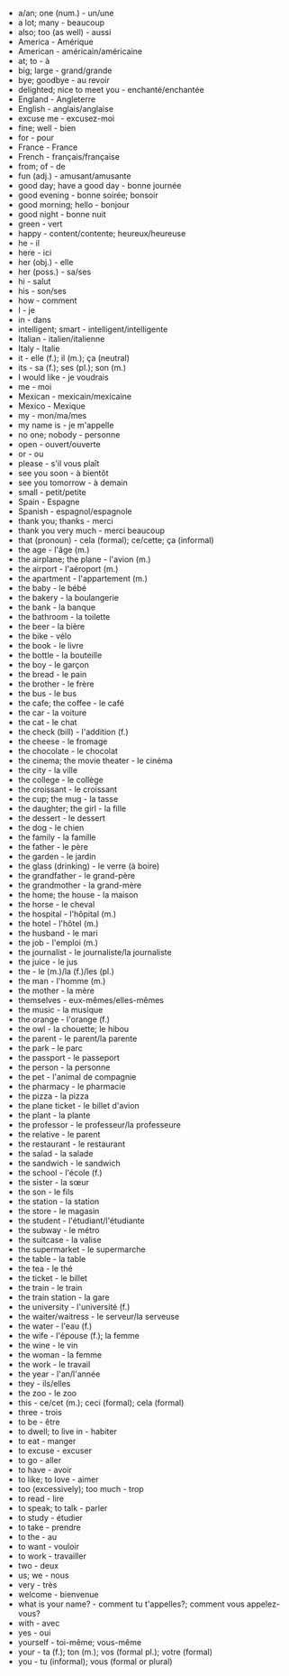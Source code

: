 - a/an; one (num.) - un/une
- a lot; many - beaucoup
- also; too (as well) - aussi
- America - Amérique
- American - américain/américaine
- at; to - à
- big; large - grand/grande
- bye; goodbye - au revoir
- delighted; nice to meet you - enchanté/enchantée
- England - Angleterre
- English - anglais/anglaise
- excuse me - excusez-moi
- fine; well - bien
- for - pour
- France - France
- French - français/française
- from; of - de
- fun (adj.) - amusant/amusante
- good day; have a good day - bonne journée
- good evening - bonne soirée; bonsoir
- good morning; hello - bonjour
- good night - bonne nuit
- green - vert
- happy - content/contente; heureux/heureuse
- he - il
- here - ici
- her (obj.) - elle
- her (poss.) - sa/ses
- hi - salut
- his - son/ses
- how - comment
- I - je
- in - dans
- intelligent; smart - intelligent/intelligente
- Italian - italien/italienne
- Italy - Italie
- it - elle (f.); il (m.); ça (neutral)
- its - sa (f.); ses (pl.); son (m.)
- I would like - je voudrais
- me - moi
- Mexican - mexicain/mexicaine
- Mexico - Mexique
- my - mon/ma/mes
- my name is - je m'appelle
- no one; nobody - personne
- open - ouvert/ouverte
- or - ou
- please - s'il vous plaît
- see you soon - à bientôt
- see you tomorrow - à demain
- small - petit/petite
- Spain - Espagne
- Spanish - espagnol/espagnole
- thank you; thanks - merci
- thank you very much - merci beaucoup
- that (pronoun) - cela (formal); ce/cette; ça (informal)
- the age - l'âge (m.)
- the airplane; the plane - l'avion (m.)
- the airport - l'aéroport (m.)
- the apartment - l'appartement (m.)
- the baby - le bébé
- the bakery - la boulangerie
- the bank - la banque
- the bathroom - la toilette
- the beer - la bière
- the bike - vélo
- the book - le livre
- the bottle - la bouteille
- the boy - le garçon
- the bread - le pain
- the brother - le frère
- the bus - le bus
- the cafe; the coffee - le café
- the car - la voiture
- the cat - le chat
- the check (bill) - l'addition (f.)
- the cheese - le fromage
- the chocolate - le chocolat
- the cinema; the movie theater - le cinéma
- the city - la ville
- the college - le collège
- the croissant - le croissant
- the cup; the mug - la tasse
- the daughter; the girl - la fille
- the dessert - le dessert
- the dog - le chien
- the family - la famille
- the father - le père
- the garden - le jardin
- the glass (drinking) - le verre (à boire)
- the grandfather - le grand-père
- the grandmother - la grand-mère
- the home; the house - la maison
- the horse - le cheval
- the hospital - l'hôpital (m.)
- the hotel - l'hôtel (m.)
- the husband - le mari
- the job - l'emploi (m.)
- the journalist - le journaliste/la journaliste
- the juice - le jus
- the - le (m.)/la (f.)/les (pl.)
- the man - l'homme (m.)
- the mother - la mère
- themselves - eux-mêmes/elles-mêmes
- the music - la musique
- the orange - l'orange (f.)
- the owl - la chouette; le hibou
- the parent - le parent/la parente
- the park - le parc
- the passport - le passeport
- the person - la personne
- the pet - l'animal de compagnie
- the pharmacy - le pharmacie
- the pizza - la pizza
- the plane ticket - le billet d'avion
- the plant - la plante
- the professor - le professeur/la professeure
- the relative - le parent
- the restaurant - le restaurant
- the salad - la salade
- the sandwich - le sandwich
- the school - l'école (f.)
- the sister - la sœur
- the son - le fils
- the station - la station
- the store - le magasin
- the student - l'étudiant/l'étudiante
- the subway - le métro
- the suitcase - la valise
- the supermarket - le supermarche
- the table - la table
- the tea - le thé
- the ticket - le billet
- the train - le train
- the train station - la gare
- the university - l'université (f.)
- the waiter/waitress - le serveur/la serveuse
- the water - l'eau (f.)
- the wife - l'épouse (f.); la femme
- the wine - le vin
- the woman - la femme
- the work - le travail
- the year - l'an/l'année
- they - ils/elles
- the zoo - le zoo
- this - ce/cet (m.); ceci (formal); cela (formal)
- three - trois
- to be - être
- to dwell; to live in - habiter
- to eat - manger
- to excuse - excuser
- to go - aller
- to have - avoir
- to like; to love - aimer
- too (excessively); too much - trop
- to read - lire
- to speak; to talk - parler
- to study - étudier
- to take - prendre
- to the - au
- to want - vouloir
- to work - travailler
- two - deux
- us; we - nous
- very - très
- welcome - bienvenue
- what is your name? - comment tu t'appelles?; comment vous appelez-vous?
- with - avec
- yes - oui
- yourself - toi-même; vous-même
- your - ta (f.); ton (m.); vos (formal pl.); votre (formal)
- you - tu (informal); vous (formal or plural)
